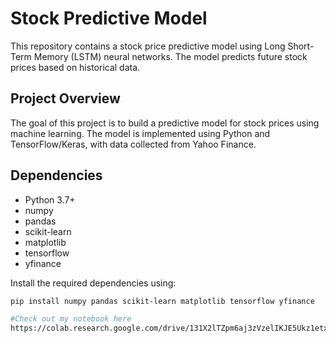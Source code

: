 # Stock Predictive Model

This repository contains a stock price predictive model using Long Short-Term Memory (LSTM) neural networks. The model predicts future stock prices based on historical data.

## Project Overview

The goal of this project is to build a predictive model for stock prices using machine learning. The model is implemented using Python and TensorFlow/Keras, with data collected from Yahoo Finance.

## Dependencies

- Python 3.7+
- numpy
- pandas
- scikit-learn
- matplotlib
- tensorflow
- yfinance

Install the required dependencies using:
```bash
pip install numpy pandas scikit-learn matplotlib tensorflow yfinance

#Check out my notebook here
https://colab.research.google.com/drive/131X2lTZpm6aj3zVzelIKJE5Ukz1etx7j?usp=sharing
